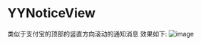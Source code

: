 # YYNoticeView
类似于支付宝的顶部的竖直方向滚动的通知消息
效果如下:
![image](https://github.com/ALittleNasty/YYNoticeView/blob/master/YYNoticeVi%1CewScreenShot.gif)

